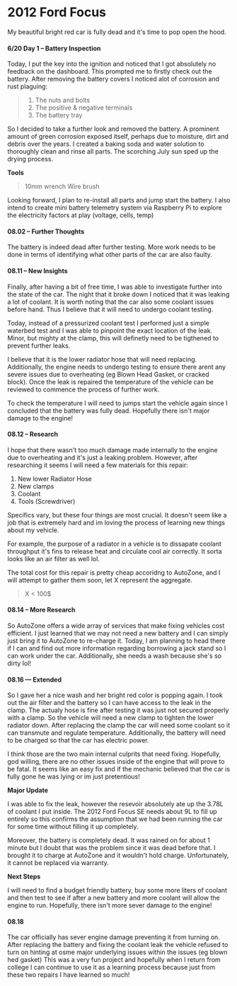 # 2012 Ford Focus

My beautiful bright red car is fully dead and it's time to pop open the hood.

#### 6/20 Day 1 – Battery Inspection
Today, I put the key into the ignition and noticed that I got absolutely no feedback on the dashboard. This prompted me to firstly check out the battery. After removing the battery covers I noticed alot of corrosion and rust plaguing:

> 1. The nuts and bolts
> 2. The positive & negative terminals
> 3. The battery tray
 
So I decided to take a further look and removed the battery. A prominent amount of green corrosion exposed itself, perhaps due to moisture, dirt and debris over the years. I created a baking soda and water solution to thoroughly clean and rinse all parts. The scorching July sun sped up the drying process.

**Tools**
> 10mm wrench
> Wire brush

Looking forward, I plan to re-install all parts and jump start the battery. I also intend to create mini battery telemetry system via Raspberry Pi to explore the electricity factors at play (voltage, cells, temp)


#### 08.02 – Further Thoughts

The battery is indeed dead after further testing. More work needs to be done in terms of identifying what other parts of the car are also faulty.

#### 08.11 – New Insights

Finally, after having a bit of free time, I was able to investigate further into the state of the car. The night that it broke down I noticed that it was leaking a lot of coolant. It is worth noting that the car also some coolant issues before hand. Thus I believe that it will need to undergo coolant testing.

Today, instead of a pressurized coolant test I performed just a simple waterbed test and I was able to pinpoint the exact location of the leak. Minor, but mighty at the clamp, this will definetly need to be tigthened to prevent further leaks.

I believe that it is the lower radiator hose that will need replacing. Additionally, the engine needs to undergo testing to ensure there arent any severe issues due to overheating (eg Blown Head Gasket, or 
cracked block). Once the leak is repaired the temperature of the vehicle can be reviewed to commence the process of further work.

To check the temperature I will need to jumps start the vehicle again since I concluded that the battery was fully dead. Hopefully there isn't major damage to the engine!

#### 08.12 – Research

I hope that there wasn't too much damage made internally to the engine due to overheating and it's just a leaking problem. However, after researching it seems I will need a few materials for this repair:

1. New lower Radiator Hose
2. New clamps
3. Coolant
4. Tools (Screwdriver)

Specifics vary, but these four things are most crucial. It doesn't seem like a job that is extremely hard and im loving the process of learning new things about my vehicle. 

For example, the purpose of a radiator in a vehicle is to dissapate coolant throughput it's fins to release heat and circulate cool air correctly. It sorta looks like an air filter as well lol.

The total cost for this repair is pretty cheap accoridng to AutoZone, and I will attempt to gather them soon, let X represent the aggregate.


> X < 100$

#### 08.14 – More Research

So AutoZone offers a wide array of services that make fixing vehicles cost efficient. I just learned that we may not need a new battery and I can simply just bring it to AutoZone to re-charge it. Today, I am planning to head there if I can and find out more information regarding borrowing a jack stand so I can work under the car. Additionally, she needs a wash because she's so dirty lol!

#### 08.16 — Extended 

So I gave her a nice wash and her bright red color is popping again. I took out the air filter and the battery so I can have access to the leak in the clamp. The actualy hose is fine after testing it was just not secured properly with a clamp. So the vehicle will need a new clamp to tighten the lower radiator down. After replacing the clamp the car will need some coolant so it can transmute and regulate temperature. Additionally, the battery will need to be charged so that the car has electric power.

I think those are the two main internal culprits that need fixing. Hopefully, god willing, there are no other issues inside of the engine that will prove to be fatal. It seems like an easy fix and if the mechanic believed that the car is fully gone he was lying or im just pretentious!

**Major Update**

I was able to fix the leak, however the resevoir absolutely ate up the 3.78L of coolant I put inside. The 2012 Ford Focus SE needs about 9L to fill up entirely so this confirms the assumption that we had been running the car for some time without filling it up completely.

Moreover, the battery is completely dead. It was rained on for about 1 minute but I doubt that was the problem since it was dead before that. I brought it to charge at AutoZone and it wouldn't hold charge. Unfortunately, it cannot be replaced via warranty.

**Next Steps** 

I will need to find a budget friendly battery, buy some more liters of coolant and then test to see if after a new battery and more coolant will allow the engine to run. Hopefully, there isn't more sever damage to the engine!

#### 08.18

The car officially has sever engine damage preventing it from turning on. After replacing the battery and fixing the coolant leak the vehicle refused to turn on hinting at osme major underlying issues within the issues (eg blown hed gasket)
This was a very fun project and hopefully when I return from college I can continue to use it as a learning process because just from these two repairs I have learned so much!














